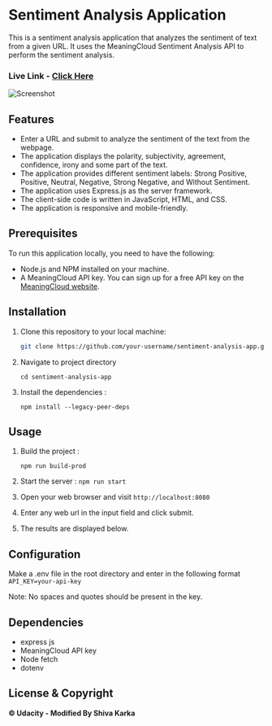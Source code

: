 # Sentiment Analysis Application

This is a sentiment analysis application that analyzes the sentiment of text from a given URL. It uses the MeaningCloud Sentiment Analysis API to perform the sentiment analysis.

### Live Link - [Click Here](https://sentimentanalysis-sk.netlify.app/)

![Screenshot](https://github.com/shivapro01/sentiment-analysis-app/assets/119949395/402b2cd2-c1c2-4c1a-9bfb-cb94c83fb257)


## Features

- Enter a URL and submit to analyze the sentiment of the text from the webpage.
- The application displays the polarity, subjectivity, agreement, confidence, irony and some part of the text.
- The application provides different sentiment labels: Strong Positive, Positive, Neutral, Negative, Strong Negative, and Without Sentiment.
- The application uses Express.js as the server framework.
- The client-side code is written in JavaScript, HTML, and CSS.
- The application is responsive and mobile-friendly.

## Prerequisites

To run this application locally, you need to have the following:

- Node.js and NPM installed on your machine.
- A MeaningCloud API key. You can sign up for a free API key on the [MeaningCloud website](https://www.meaningcloud.com/developer/sentiment-analysis).

## Installation

1. Clone this repository to your local machine:

   ```bash
   git clone https://github.com/your-username/sentiment-analysis-app.git
   ```

2. Navigate to project directory

   `cd sentiment-analysis-app`

3. Install the dependencies :

   `npm install --legacy-peer-deps`

## Usage

1. Build the project :

   `npm run build-prod`

2. Start the server :
   `npm run start`
3. Open your web browser and visit `http://localhost:8080`
4. Enter any web url in the input field and click submit.
5. The results are displayed below.

## Configuration

Make a .env file in the root directory and enter in the following format
`API_KEY=your-api-key`

Note: No spaces and quotes should be present in the key.

## Dependencies

- express js
- MeaningCloud API key
- Node fetch
- dotenv

## License & Copyright

**© Udacity - Modified By Shiva Karka**
